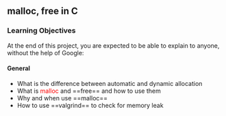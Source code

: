 ## malloc, free in C

### Learning Objectives

At the end of this project, you are expected to be able to explain to anyone, without the help of Google:

#### General

- What is the difference between automatic and dynamic allocation
- What is <span style="color: red">malloc</span> and ==free== and how to use them
- Why and when use ==malloc==
- How to use ==valgrind== to check for memory leak

